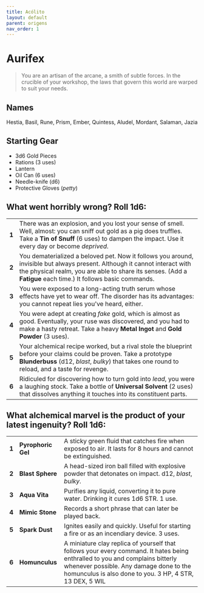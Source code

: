 ```yaml
---
title: Acólito
layout: default
parent: origens
nav_order: 1
---
```


# Aurifex

> You are an artisan of the arcane, a smith of subtle forces. In the crucible of your workshop, the laws that govern this world are warped to suit your needs. 

## Names

Hestia, Basil, Rune, Prism, Ember, Quintess, Aludel, Mordant, Salaman, Jazia

## Starting Gear

- 3d6 Gold Pieces
- Rations (3 uses)
- Lantern
- Oil Can (6 uses)
- Needle-knife (d6)
- Protective Gloves (_petty_)

## What went horribly wrong? Roll 1d6:

|       |                                                                                                                                                                                                                                     |
| ----- | ----------------------------------------------------------------------------------------------------------------------------------------------------------------------------------------------------------------------------------- |
| **1** | There was an explosion, and you lost your sense of smell. Well, almost: you can sniff out gold as a pig does truffles. Take a **Tin of Snuff** (6 uses) to dampen the impact. Use it every day or become _deprived_.                                  |
| **2** | You dematerialized a beloved pet. Now it follows you around, invisible but always present. Although it cannot interact with the physical realm, you are able to share its senses. (Add a **Fatigue** each time.) It follows basic commands. |
| **3** | You were exposed to a long-acting truth serum whose effects have yet to wear off. The disorder has its advantages: you cannot repeat lies you've heard, either.                                                                     |
| **4** | You were adept at creating _fake_ gold, which is almost as good. Eventually, your ruse was discovered, and you had to make a hasty retreat. Take a heavy **Metal Ingot** and **Gold Powder** (3 uses).                                                    |
| **5** | Your alchemical recipe worked, but a rival stole the blueprint before your claims could be proven. Take a prototype **Blunderbuss** (d12, _blast_, _bulky_) that takes one round to reload, and a taste for revenge.                                                      |
| **6** | Ridiculed for discovering how to turn gold into _lead_, you were a laughing stock. Take a bottle of **Universal Solvent** (2 uses) that dissolves anything it touches into its constituent parts.                                   |

## What alchemical marvel is the product of your latest ingenuity? Roll 1d6:

|       |                    |                                                                                                                                                                                                                      |
| ----- | ------------------ | -------------------------------------------------------------------------------------------------------------------------------------------------------------------------------------------------------------------- |
| **1** | **Pyrophoric Gel** | A sticky green fluid that catches fire when exposed to air. It lasts for 8 hours and cannot be extinguished.                                                                                                |
| **2** | **Blast Sphere**   | A head-sized iron ball filled with explosive powder that detonates on impact. d12, _blast_, _bulky_.                                                                                                             |
| **3** | **Aqua Vita**      | Purifies any liquid, converting it to pure water. Drinking it cures 1d6 STR. 1 use.                                                                                                                                         |
| **4** | **Mimic Stone**    | Records a short phrase that can later be played back.                                                                                                                                                     |
| **5** | **Spark Dust**     | Ignites easily and quickly. Useful for starting a fire or as an incendiary device. 3 uses.                                                                                                                           |
| **6** | **Homunculus**     | A miniature clay replica of yourself that follows your every command. It hates being enthralled to you and complains bitterly whenever possible. Any damage done to the homunculus is also done to you. 3 HP, 4 STR, 13 DEX, 5 WIL |
